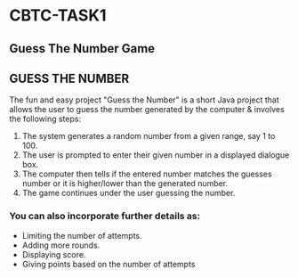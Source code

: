 # CBTC-TASK1
## Guess The Number Game
## GUESS THE NUMBER
The fun and easy project "Guess the Number" is a short Java project that allows the
user to guess the number generated by the computer & involves the following steps:


1. The system generates a random number from a given range, say 1 to 100.
2. The user is prompted to enter their given number in a displayed dialogue box.
3. The computer then tells if the entered number matches the guesses number or it is higher/lower than the generated number.
4. The game continues under the user guessing the number.
### You can also incorporate further details as:
- Limiting the number of attempts.
- Adding more rounds.
- Displaying score.
- Giving points based on the number of attempts

